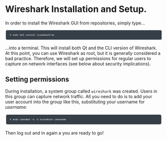# Wireshark Installation and Setup.

In order to install the Wireshark GUI from repositories, simply type…

![](../../.gitbook/assets/wireshark1.PNG)

…into a terminal. This will install both Qt and the CLI version of Wireshark. At this point, you can use Wireshark as root, but it is generally considered a bad practice. Therefore, we will set up permissions for regular users to capture on network interfaces \(see below about security implications\).

## Setting permissions

During installation, a system group called `wireshark` was created. Users in this group can capture network traffic. All you need to do is to add your user account into the group like this, substituting your username for _username_:

![](../../.gitbook/assets/wireshark2.PNG)

Then log out and in again a you are ready to go!

